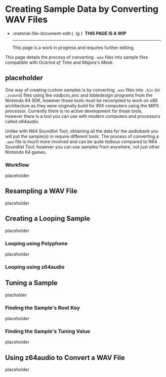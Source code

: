 # Creating Sample Data by Converting WAV Files

<div class="grid cards" markdown>

-   :material-file-document-edit:{ .lg } __&nbsp;THIS PAGE IS A WIP__
  
    ---

    This page is a work in progress and requires further editing.

</div>

This page details the process of converting `.wav` files into sample files compatible with *Ocarina of Time* and *Majora's Mask*.

## placeholder
One way of creating custom samples is by converting `.wav` files into `.bin` (or `.zsound`) files using the *vadpcm_enc* and *tabledesign* programs from the Nintendo 64 SDK, however those tools must be recompiled to work on x86 architecture as they were originally build for IRIX computers using the MIPS processor. Currently there is no active development for those tools, however there is a tool you can use with modern computers and processors called *z64audio*.

Unlike with N64 Soundlist Tool, obtaining all the data for the audiobank you will put the sample(s) in require different tools. The process of converting a `.wav` file is much more involved and can be quite tedious compared to N64 Soundlist Tool; however you can use samples from anywhere, not just other Nintendo 64 games.

### Workflow
placeholder

## Resampling a WAV File
placeholder

## Creating a Looping Sample
placeholder

### Looping using Polyphone
placeholder

### Looping using z64audio

## Tuning a Sample
placholder

### Finding the Sample's Root Key
placeholder

### Finding the Sample's Tuning Value
placeholder

## Using z64audio to Convert a WAV File
placeholder